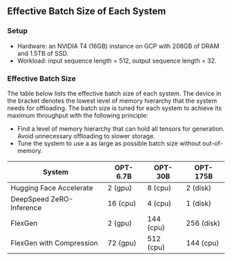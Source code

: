 ## Effective Batch Size of Each System

### Setup
- Hardware: an NVIDIA T4 (16GB) instance on GCP with 208GB of DRAM and 1.5TB of SSD.  
- Workload: input sequence length = 512, output sequence length = 32.

### Effective Batch Size

The table below lists the effective batch size of each system.
The device in the bracket denotes the lowest level of memory hierarchy that the system needs for offloading.
The batch size is tuned for each system to achieve its maximum throughput with the following principle:
- Find a level of memory hierarchy that can hold all tensors for generation. Avoid unnecessary offloading to slower storage.
- Tune the system to use a as large as possible batch size without out-of-memory.

| System | OPT-6.7B | OPT-30B | OPT-175B |
| ------ | -------- | ------- | -------- |
| Hugging Face Accelerate  | 2  (gpu) | 8 (cpu)   | 2 (disk)   |
| DeepSpeed ZeRO-Inference | 16 (cpu) | 4 (cpu)   | 1 (disk)   |
| FlexGen                  | 2  (gpu) | 144 (cpu) | 256 (disk) |
| FlexGen with Compression | 72 (gpu) | 512 (cpu) | 144 (cpu)  |
